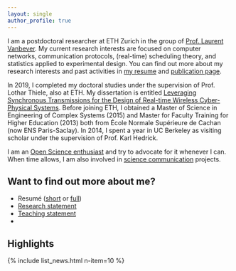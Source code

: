 ```yaml
---
layout: single
author_profile: true
---
```


I am a postdoctoral researcher at ETH Zurich in the group of [Prof. Laurent Vanbever](https://nsg.ee.ethz.ch/people/laurent-vanbever/). My current research interests are focused on computer networks, communication protocols, (real-time) scheduling theory, and statistics applied to experimental design.
You can find out more about my research interests and past activities in [my resume](https://nbviewer.jupyter.org/github/romain-jacob/doc_public/blob/main/cv_full.pdf) and [publication page](/publications).

In 2019, I completed my doctoral studies under the supervision of Prof. Lothar Thiele, also at ETH. My dissertation is entitled [Leveraging Synchronous Transmissions for the Design of Real-time Wireless Cyber-Physical Systems](https://github.com/romain-jacob/doctoral-thesis). Before joining ETH, I obtained a Master of Science in Engineering of Complex Systems (2015) and Master for Faculty Training for Higher Education (2013) both from École Normale Supérieure de Cachan (now ENS Paris-Saclay). In 2014, I spent a year in UC Berkeley as visiting scholar under the supervision of Prof. Karl Hedrick.

I am an [Open Science enthusiast](/pledge-to-open-science) and try to advocate for it whenever I can. When time allows, I am also involved in [science communication](/sci-comm) projects.

## Want to find out more about me?

- Resumé ([short](https://nbviewer.jupyter.org/github/romain-jacob/website/blob/main/assets/documents/cv_short.pdf) or [full](https://nbviewer.jupyter.org/github/romain-jacob/website/blob/main/assets/documents/cv_full.pdf))
- [Research statement](https://nbviewer.jupyter.org/github/romain-jacob/website/blob/main/assets/documents/research.pdf)
- [Teaching statement](https://nbviewer.jupyter.org/github/romain-jacob/website/blob/main/assets/documents/teaching.pdf)
- 
<!-- - Resumé ([short](https://nbviewer.jupyter.org/github/romain-jacob/doc_public/blob/main/cv_narrative.pdf) or [full](https://nbviewer.jupyter.org/github/romain-jacob/doc_public/blob/main/cv_full.pdf))
- [Research statement](https://nbviewer.jupyter.org/github/romain-jacob/doc_public/blob/main/research.pdf)
- [Teaching statement](https://nbviewer.jupyter.org/github/romain-jacob/doc_public/blob/main/teaching.pdf) -->
<!-- - [Publications](https://nbviewer.jupyter.org/github/romain-jacob/doc_public/blob/main/publications.pdf) -->

## Highlights

{% include list_news.html n-item=10 %}